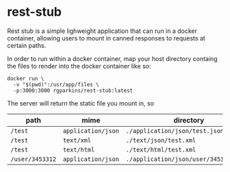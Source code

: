 # rest-stub

Rest stub is a simple lighweight application that can run in a docker container, 
allowing users to mount in canned responses to requests at certain paths. 

In order to run within a docker container, map your host directory containg the files to render into the docker container like so:

```text
docker run \
  -v "$(pwd)":/usr/app/files \
  -p:3000:3000 rgparkins/rest-stub:latest
```

The server will return the static file you mount in, so 

| path | mime | directory |
|---|---|---|
| `/test` | `application/json` | `./application/json/test.json` |
| `/test` | `text/xml` | `./text/json/test.xml` |
| `/test` | `text/html` | `./text/html/test.xml` |
| `/user/3453312` | `application/json` | `./application/json/user/3453312.json` |